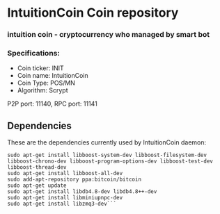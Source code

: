 
IntuitionCoin Coin repository
=====================================

### intuition coin - cryptocurrency who managed by smart bot

### Specifications:
 * Coin ticker: INIT
 * Coin name: IntuitionCoin
 * Coin Type: POS/MN
 * Algorithm: Scrypt
 
 P2P port: 11140, RPC port: 11141
 
 
 Dependencies
------------------------------------------------------
These are the dependencies currently used by IntuitionCoin daemon:
```sudo apt-get install build-essential libtool autotools-dev automake pkg-config libssl-dev libevent-dev bsdmainutils
sudo apt-get install libboost-system-dev libboost-filesystem-dev libboost-chrono-dev libboost-program-options-dev libboost-test-dev   libboost-thread-dev
sudo apt-get install libboost-all-dev
sudo add-apt-repository ppa:bitcoin/bitcoin
sudo apt-get update
sudo apt-get install libdb4.8-dev libdb4.8++-dev
sudo apt-get install libminiupnpc-dev
sudo apt-get install libzmq3-dev```
